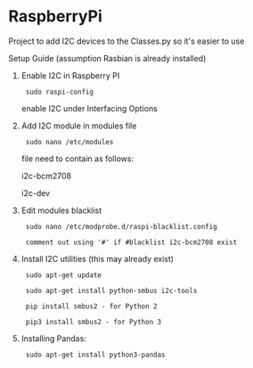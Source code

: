 # RaspberryPi
Project to add I2C devices to the Classes.py so it's easier to use

Setup Guide (assumption Rasbian is already installed)

1. Enable I2C in Raspberry PI
    
		sudo raspi-config
    enable I2C under Interfacing Options
2. Add I2C module in modules file
    
		sudo nano /etc/modules
    file need to contain as follows:
  
      
      i2c-bcm2708
      
      i2c-dev
3. Edit modules blacklist
    
		sudo nano /etc/modprobe.d/raspi-blacklist.config
    
		comment out using '#' if #blacklist i2c-bcm2708 exist
4. Install I2C utilities (this may already exist)
    
		sudo apt-get update
    
		sudo apt-get install python-smbus i2c-tools
		
		pip install smbus2 - for Python 2
		
		pip3 install smbus2 - for Python 3
5. Installing Pandas:

		sudo apt-get install python3-pandas
